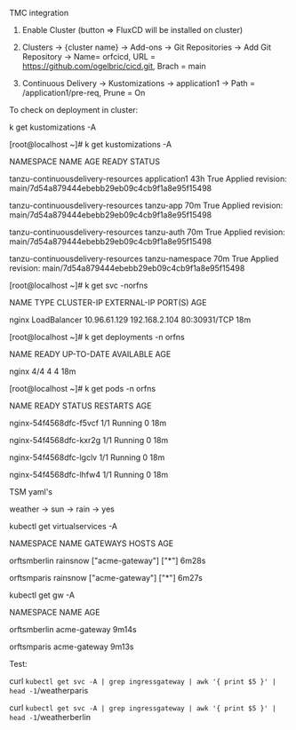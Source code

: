 TMC integration

1) Enable Cluster (button => FluxCD will be installed on cluster) 

2) Clusters -> {cluster name} -> Add-ons -> Git Repositories -> Add Git Repository -> Name= orfcicd, URL = https://github.com/ogelbric/cicd.git,  Brach = main

3) Continuous Delivery -> Kustomizations -> application1 -> Path = /application1/pre-req, Prune = On



To check on deployment in cluster: 

k get kustomizations -A

[root@localhost ~]# k get kustomizations -A

NAMESPACE                            NAME              AGE   READY   STATUS

tanzu-continuousdelivery-resources   application1      43h   True    Applied revision: main/7d54a879444ebebb29eb09c4cb9f1a8e95f15498

tanzu-continuousdelivery-resources   tanzu-app         70m   True    Applied revision: main/7d54a879444ebebb29eb09c4cb9f1a8e95f15498

tanzu-continuousdelivery-resources   tanzu-auth        70m   True    Applied revision: main/7d54a879444ebebb29eb09c4cb9f1a8e95f15498

tanzu-continuousdelivery-resources   tanzu-namespace   70m   True    Applied revision: main/7d54a879444ebebb29eb09c4cb9f1a8e95f15498

[root@localhost ~]# k get svc -norfns

NAME    TYPE           CLUSTER-IP     EXTERNAL-IP     PORT(S)        AGE

nginx   LoadBalancer   10.96.61.129   192.168.2.104   80:30931/TCP   18m

[root@localhost ~]# k get deployments -n orfns

NAME    READY   UP-TO-DATE   AVAILABLE   AGE

nginx   4/4     4            4           18m

[root@localhost ~]# k get pods -n orfns

NAME                     READY   STATUS    RESTARTS   AGE

nginx-54f4568dfc-f5vcf   1/1     Running   0          18m

nginx-54f4568dfc-kxr2g   1/1     Running   0          18m

nginx-54f4568dfc-lgclv   1/1     Running   0          18m

nginx-54f4568dfc-lhfw4   1/1     Running   0          18m


TSM yaml's

weather -> sun -> rain -> yes

kubectl get virtualservices -A

NAMESPACE      NAME       GATEWAYS           HOSTS   AGE

orftsmberlin   rainsnow   ["acme-gateway"]   ["*"]   6m28s

orftsmparis    rainsnow   ["acme-gateway"]   ["*"]   6m27s

kubectl get gw -A

NAMESPACE      NAME           AGE

orftsmberlin   acme-gateway   9m14s

orftsmparis    acme-gateway   9m13s

Test:

curl `kubectl get svc -A | grep ingressgateway | awk '{ print $5 }' | head -1`/weatherparis

curl `kubectl get svc -A | grep ingressgateway | awk '{ print $5 }' | head -1`/weatherberlin

